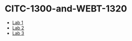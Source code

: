 # CITC-1300-and-WEBT-1320
<ul>
    <li><a href="Lab1/Index.html" target="_blank">Lab 1</a></li>
    <li><a href="Lab2/Index.html" target="_blank">Lab 2</a></li>
    <li><a href="Lab3/Index.html" target="_blank">Lab 3</a></li>
</ul>